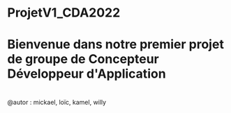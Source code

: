 # ProjetV1_CDA2022

# Bienvenue dans notre premier projet de groupe de Concepteur Développeur d'Application

#
@autor : mickael, loïc, kamel, willy
#


